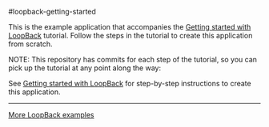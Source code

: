 #loopback-getting-started

This is the example application that accompanies the [Getting started with LoopBack](http://loopback.io/doc/en/lb3/Getting-started-with-LoopBack.html) tutorial. Follow the steps in the tutorial to create this application from scratch.

NOTE: This repository has commits for each step of the tutorial, so you can pick up the tutorial at any point along the way:

See [Getting started with LoopBack](http://loopback.io/doc/en/lb3/Getting-started-with-LoopBack.html) for step-by-step instructions to create this application.

---

[More LoopBack examples](https://loopback.io/doc/en/lb3/Tutorials-and-examples.html)
